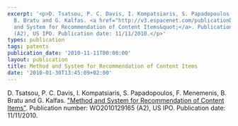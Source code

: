 ```yaml
---
excerpt: '<p>D. Tsatsou, P. C. Davis, I. Kompatsiaris, S. Papadopoulos, F. Menemenis,
  B. Bratu and G. Kalfas. <a href="http://v3.espacenet.com/publicationDetails/biblio?adjacent=true&amp;locale=en_GB&amp;FT=D&amp;date=20101111&amp;CC=WO&amp;NR=2010129165A2&amp;KC=A2">&quot;Method
  and System for Recommendation of Content Items&quot;</a>. Publication number:&nbsp;WO2010129165
  (A2), US IPO. Publication date: 11/11/2010.</p>'
types: publication
tags: patents
publication_date: '2010-11-11T00:00:00'
layout: publication
title: Method and System for Recommendation of Content Items
date: '2010-01-30T13:45:09+02:00'
---
```

<p>D. Tsatsou, P. C. Davis, I. Kompatsiaris, S. Papadopoulos, F. Menemenis, B. Bratu and G. Kalfas. <a href="http://v3.espacenet.com/publicationDetails/biblio?adjacent=true&amp;locale=en_GB&amp;FT=D&amp;date=20101111&amp;CC=WO&amp;NR=2010129165A2&amp;KC=A2">&quot;Method and System for Recommendation of Content Items&quot;</a>. Publication number:&nbsp;WO2010129165 (A2), US IPO. Publication date: 11/11/2010.</p>
